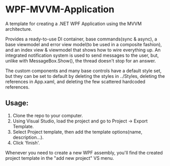 # WPF-MVVM-Application

A template for creating a .NET WPF Application using the MVVM architecture.

Provides a ready-to-use DI container, base commands(sync & async), a base viewmodel and error view model(to be used in a composite fashion), and an index view & viewmodel that shows how to wire everything up. An integrated notification system is used to send messages to the user, but, unlike with MessageBox.Show(), the thread doesn't stop for an answer.

The custom components and many base controls have a default style set, but they can be set to default by deleting the styles in ../Styles, deleting the references in App.xaml, and deleting the few scattered hardcoded references.

## Usage:
1. Clone the repo to your computer.
2. Using Visual Studio, load the project and go to Project -> Export Template.
3. Select Project template, then add the template options(name, description...).
4. Click 'finish'.

Whenever you need to create a new WPF assembly, you'll find the created project template in the "add new project" VS menu.
